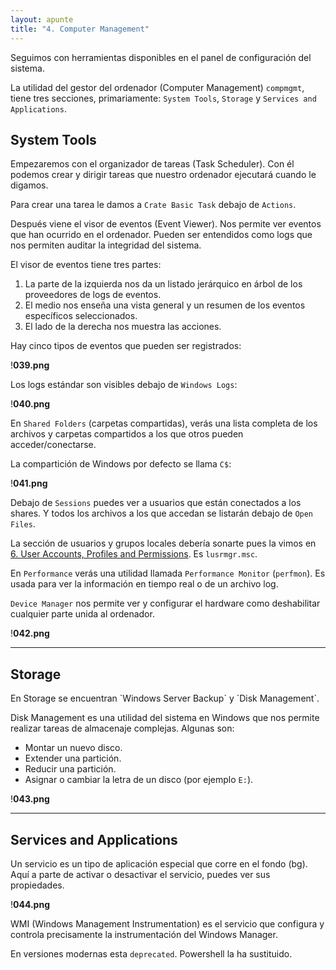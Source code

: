```yaml
---
layout: apunte
title: "4. Computer Management"
---
```


Seguimos con herramientas disponibles en el panel de configuración del sistema.

La utilidad del gestor del ordenador (Computer Management) `compmgmt`, tiene tres secciones, primariamente: `System Tools`, `Storage` y `Services and Applications`.

<h2>System Tools</h2>
Empezaremos con el organizador de tareas (Task Scheduler). Con él podemos crear y dirigir tareas que nuestro ordenador ejecutará cuando le digamos.

Para crear una tarea le damos a `Crate Basic Task` debajo de `Actions`.

Después viene el visor de eventos (Event Viewer). Nos permite ver eventos que han ocurrido en el ordenador. Pueden ser entendidos como logs que nos permiten auditar la integridad del sistema.

El visor de eventos tiene tres partes:

1. La parte de la izquierda nos da un listado jerárquico en árbol de los proveedores de logs de eventos.
2. El medio nos enseña una vista general y un resumen de los eventos específicos seleccionados.
3. El lado de la derecha nos muestra las acciones.

Hay cinco tipos de eventos que pueden ser registrados:

!**039.png**

Los logs estándar son visibles debajo de `Windows Logs`:

!**040.png**

En `Shared Folders` (carpetas compartidas), verás una lista completa de los archivos y carpetas compartidos a los que otros pueden acceder/conectarse.

La compartición de Windows por defecto se llama `C$`:

!**041.png**

Debajo de `Sessions` puedes ver a usuarios que están conectados a los shares. Y todos los archivos a los que accedan se listarán debajo de `Open Files`.

La sección de usuarios y grupos locales debería sonarte pues la vimos en [6. User Accounts, Profiles and Permissions](/apuntes/thm/0-pre-career/1-pre-security/5-windows-fundamentals/1-windows-fundamentals-part-1/6-user-accounts-profiles-and-permissions/). Es `lusrmgr.msc`.

En `Performance` verás una utilidad llamada `Performance Monitor` (`perfmon`). Es usada para ver la información en tiempo real o de un archivo log.

`Device Manager` nos permite ver y configurar el hardware como deshabilitar cualquier parte unida al ordenador.

!**042.png**

-------------------
<h2>Storage</h2>
En Storage se encuentran `Windows Server Backup` y `Disk Management`.

Disk Management es una utilidad del sistema en Windows que nos permite realizar tareas de almacenaje complejas. Algunas son:

- Montar un nuevo disco.
- Extender una partición.
- Reducir una partición.
- Asignar o cambiar la letra de un disco (por ejemplo `E:`).

!**043.png**

-------------------
<h2>Services and Applications</h2>
Un servicio es un tipo de aplicación especial que corre en el fondo (bg). Aquí a parte de activar o desactivar el servicio, puedes ver sus propiedades.

!**044.png**

WMI (Windows Management Instrumentation) es el servicio que configura y controla precisamente la instrumentación del Windows Manager.

En versiones modernas esta `deprecated`. Powershell la ha sustituido.